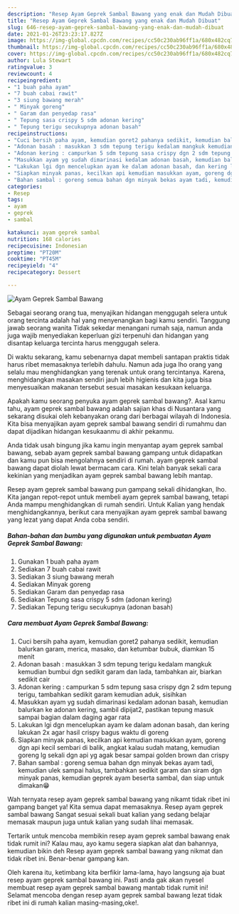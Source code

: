 ```yaml
---
description: "Resep Ayam Geprek Sambal Bawang yang enak dan Mudah Dibuat"
title: "Resep Ayam Geprek Sambal Bawang yang enak dan Mudah Dibuat"
slug: 646-resep-ayam-geprek-sambal-bawang-yang-enak-dan-mudah-dibuat
date: 2021-01-26T23:23:17.827Z
image: https://img-global.cpcdn.com/recipes/cc50c230ab96ff1a/680x482cq70/ayam-geprek-sambal-bawang-foto-resep-utama.jpg
thumbnail: https://img-global.cpcdn.com/recipes/cc50c230ab96ff1a/680x482cq70/ayam-geprek-sambal-bawang-foto-resep-utama.jpg
cover: https://img-global.cpcdn.com/recipes/cc50c230ab96ff1a/680x482cq70/ayam-geprek-sambal-bawang-foto-resep-utama.jpg
author: Lula Stewart
ratingvalue: 3
reviewcount: 4
recipeingredient:
- "1 buah paha ayam"
- "7 buah cabai rawit"
- "3 siung bawang merah"
- " Minyak goreng"
- " Garam dan penyedap rasa"
- " Tepung sasa crispy 5 sdm adonan kering"
- " Tepung terigu secukupnya adonan basah"
recipeinstructions:
- "Cuci bersih paha ayam, kemudian goret2 pahanya sedikit, kemudian balurkan garam, merica, masako, dan ketumbar bubuk, diamkan 15 menit"
- "Adonan basah : masukkan 3 sdm tepung terigu kedalam mangkuk kemudian bumbui dgn sedikit garam dan lada, tambahkan air, biarkan sedikit cair"
- "Adonan kering : campurkan 5 sdm tepung sasa crispy dgn 2 sdm tepung terigu, tambahkan sedikit garam kemudian aduk, sisihkan"
- "Masukkan ayam yg sudah dimarinasi kedalam adonan basah, kemudian balurkan ke adonan kering, sambil dipijat2, pastikan tepung masuk sampai bagian dalam daging agar rata"
- "Lakukan lgi dgn mencelupkan ayam ke dalam adonan basah, dan kering lakukan 2x agar hasil crispy bagus waktu di goreng"
- "Siapkan minyak panas, kecilkan api kemudian masukkan ayam, goreng dgn api kecil sembari di balik, angkat kalau sudah matang, kemudian goreng lg sekali dgn api yg agak besar sampai golden brown dan crispy"
- "Bahan sambal : goreng semua bahan dgn minyak bekas ayam tadi, kemudian ulek sampai halus, tambahkan sedikit garam dan siram dgn minyak panas, kemudian geprek ayam beserta sambal, dan siap untuk dimakan😁"
categories:
- Resep
tags:
- ayam
- geprek
- sambal

katakunci: ayam geprek sambal 
nutrition: 168 calories
recipecuisine: Indonesian
preptime: "PT20M"
cooktime: "PT45M"
recipeyield: "4"
recipecategory: Dessert

---
```



![Ayam Geprek Sambal Bawang](https://img-global.cpcdn.com/recipes/cc50c230ab96ff1a/680x482cq70/ayam-geprek-sambal-bawang-foto-resep-utama.jpg)

Sebagai seorang orang tua, menyajikan hidangan menggugah selera untuk orang tercinta adalah hal yang menyenangkan bagi kamu sendiri. Tanggung jawab seorang  wanita Tidak sekedar menangani rumah saja, namun anda juga wajib menyediakan keperluan gizi terpenuhi dan hidangan yang disantap keluarga tercinta harus menggugah selera.

Di waktu  sekarang, kamu sebenarnya dapat membeli santapan praktis tidak harus ribet memasaknya terlebih dahulu. Namun ada juga lho orang yang selalu mau menghidangkan yang terenak untuk orang tercintanya. Karena, menghidangkan masakan sendiri jauh lebih higienis dan kita juga bisa menyesuaikan makanan tersebut sesuai masakan kesukaan keluarga. 



Apakah kamu seorang penyuka ayam geprek sambal bawang?. Asal kamu tahu, ayam geprek sambal bawang adalah sajian khas di Nusantara yang sekarang disukai oleh kebanyakan orang dari berbagai wilayah di Indonesia. Kita bisa menyajikan ayam geprek sambal bawang sendiri di rumahmu dan dapat dijadikan hidangan kesukaanmu di akhir pekanmu.

Anda tidak usah bingung jika kamu ingin menyantap ayam geprek sambal bawang, sebab ayam geprek sambal bawang gampang untuk didapatkan dan kamu pun bisa mengolahnya sendiri di rumah. ayam geprek sambal bawang dapat diolah lewat bermacam cara. Kini telah banyak sekali cara kekinian yang menjadikan ayam geprek sambal bawang lebih mantap.

Resep ayam geprek sambal bawang pun gampang sekali dihidangkan, lho. Kita jangan repot-repot untuk membeli ayam geprek sambal bawang, tetapi Anda mampu menghidangkan di rumah sendiri. Untuk Kalian yang hendak menghidangkannya, berikut cara menyajikan ayam geprek sambal bawang yang lezat yang dapat Anda coba sendiri.

<!--inarticleads1-->

##### Bahan-bahan dan bumbu yang digunakan untuk pembuatan Ayam Geprek Sambal Bawang:

1. Gunakan 1 buah paha ayam
1. Sediakan 7 buah cabai rawit
1. Sediakan 3 siung bawang merah
1. Sediakan  Minyak goreng
1. Sediakan  Garam dan penyedap rasa
1. Sediakan  Tepung sasa crispy 5 sdm (adonan kering)
1. Sediakan  Tepung terigu secukupnya (adonan basah)




<!--inarticleads2-->

##### Cara membuat Ayam Geprek Sambal Bawang:

1. Cuci bersih paha ayam, kemudian goret2 pahanya sedikit, kemudian balurkan garam, merica, masako, dan ketumbar bubuk, diamkan 15 menit
1. Adonan basah : masukkan 3 sdm tepung terigu kedalam mangkuk kemudian bumbui dgn sedikit garam dan lada, tambahkan air, biarkan sedikit cair
1. Adonan kering : campurkan 5 sdm tepung sasa crispy dgn 2 sdm tepung terigu, tambahkan sedikit garam kemudian aduk, sisihkan
1. Masukkan ayam yg sudah dimarinasi kedalam adonan basah, kemudian balurkan ke adonan kering, sambil dipijat2, pastikan tepung masuk sampai bagian dalam daging agar rata
1. Lakukan lgi dgn mencelupkan ayam ke dalam adonan basah, dan kering lakukan 2x agar hasil crispy bagus waktu di goreng
1. Siapkan minyak panas, kecilkan api kemudian masukkan ayam, goreng dgn api kecil sembari di balik, angkat kalau sudah matang, kemudian goreng lg sekali dgn api yg agak besar sampai golden brown dan crispy
1. Bahan sambal : goreng semua bahan dgn minyak bekas ayam tadi, kemudian ulek sampai halus, tambahkan sedikit garam dan siram dgn minyak panas, kemudian geprek ayam beserta sambal, dan siap untuk dimakan😁




Wah ternyata resep ayam geprek sambal bawang yang nikamt tidak ribet ini gampang banget ya! Kita semua dapat memasaknya. Resep ayam geprek sambal bawang Sangat sesuai sekali buat kalian yang sedang belajar memasak maupun juga untuk kalian yang sudah lihai memasak.

Tertarik untuk mencoba membikin resep ayam geprek sambal bawang enak tidak rumit ini? Kalau mau, ayo kamu segera siapkan alat dan bahannya, kemudian bikin deh Resep ayam geprek sambal bawang yang nikmat dan tidak ribet ini. Benar-benar gampang kan. 

Oleh karena itu, ketimbang kita berfikir lama-lama, hayo langsung aja buat resep ayam geprek sambal bawang ini. Pasti anda gak akan nyesel membuat resep ayam geprek sambal bawang mantab tidak rumit ini! Selamat mencoba dengan resep ayam geprek sambal bawang lezat tidak ribet ini di rumah kalian masing-masing,oke!.

